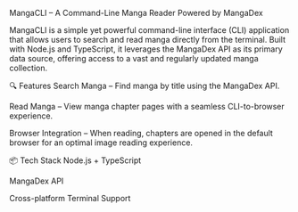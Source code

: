 MangaCLI – A Command-Line Manga Reader Powered by MangaDex

MangaCLI is a simple yet powerful command-line interface (CLI) application that allows users to search and read manga directly from the terminal. Built with Node.js and TypeScript, it leverages the MangaDex API as its primary data source, offering access to a vast and regularly updated manga collection.

🔍 Features
Search Manga – Find manga by title using the MangaDex API.

Read Manga – View manga chapter pages with a seamless CLI-to-browser experience.

Browser Integration – When reading, chapters are opened in the default browser for an optimal image reading experience.

📦 Tech Stack
Node.js + TypeScript

MangaDex API

Cross-platform Terminal Support

